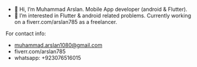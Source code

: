 - 👋 Hi, I’m Muhammad Arslan. Mobile App developer (android & Flutter).
- 👀 I’m interested in Flutter & android related problems. Currently working on a fiverr.com/arslan785 as a freelancer.

For contact info:
- muhammad.arslan1080@gmail.com 
- fiverr.com/arslan785
- whatsapp: +923076516015
